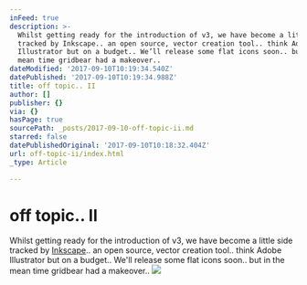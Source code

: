 ```yaml
---
inFeed: true
description: >-
  Whilst getting ready for the introduction of v3, we have become a little side
  tracked by Inkscape.. an open source, vector creation tool.. think Adobe
  Illustrator but on a budget.. We’ll release some flat icons soon.. but in the
  mean time gridbear had a makeover..
dateModified: '2017-09-10T10:19:34.540Z'
datePublished: '2017-09-10T10:19:34.988Z'
title: off topic.. II
author: []
publisher: {}
via: {}
hasPage: true
sourcePath: _posts/2017-09-10-off-topic-ii.md
starred: false
datePublishedOriginal: '2017-09-10T10:18:32.404Z'
url: off-topic-ii/index.html
_type: Article

---
```

# off topic.. II

Whilst getting ready for the introduction of v3, we have become a little side tracked by [Inkscape][0].. an open source, vector creation tool.. think Adobe Illustrator but on a budget.. We'll release some flat icons soon.. but in the mean time gridbear had a makeover..
![](https://the-grid-user-content.s3-us-west-2.amazonaws.com/1bf9a405-6bc7-42a7-8264-dd9a86deddbe.png)

[0]: https://inkscape.org/